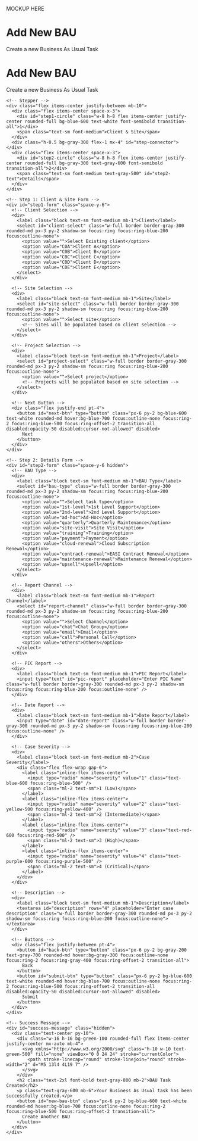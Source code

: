 MOCKUP HERE

<!DOCTYPE html>
<html lang="en">
<body class="bg-gradient-to-br from-blue-50 to-indigo-50 text-gray-800 min-h-screen">
  <div class="max-w-3xl mx-auto mt-12 p-8 bg-white rounded-xl shadow-md mb-12">
    <h1 class="text-3xl font-bold mb-2">Add New BAU</h1>
    <p class="text-sm text-gray-500 mb-8">Create a new Business As Usual Task</p>
</head>
<body class="bg-gradient-to-br from-blue-50 to-indigo-50 text-gray-800 min-h-screen">
  <div class="max-w-3xl mx-auto mt-12 p-8 bg-white rounded-xl shadow-md mb-12">
    <h1 class="text-3xl font-bold mb-2">Add New BAU</h1>
    <p class="text-sm text-gray-500 mb-8">Create a new Business As Usual Task</p>

    <!-- Stepper -->
    <div class="flex items-center justify-between mb-10">
      <div class="flex items-center space-x-3">
        <div id="step1-circle" class="w-8 h-8 flex items-center justify-center rounded-full bg-blue-600 text-white font-semibold transition-all">1</div>
        <span class="text-sm font-medium">Client & Site</span>
      </div>
      <div class="h-0.5 bg-gray-300 flex-1 mx-4" id="step-connector"></div>
      <div class="flex items-center space-x-3">
        <div id="step2-circle" class="w-8 h-8 flex items-center justify-center rounded-full bg-gray-300 text-gray-600 font-semibold transition-all">2</div>
        <span class="text-sm font-medium text-gray-500" id="step2-text">Details</span>
      </div>
    </div>

    <!-- Step 1: Client & Site Form -->
    <div id="step1-form" class="space-y-6">
      <!-- Client Selection -->
      <div>
        <label class="block text-sm font-medium mb-1">Client</label>
        <select id="client-select" class="w-full border border-gray-300 rounded-md px-3 py-2 shadow-sm focus:ring focus:ring-blue-200 focus:outline-none">
          <option value="">Select Existing client</option>
          <option value="C0A">Client A</option>
          <option value="C0B">Client B</option>
          <option value="C0C">Client C</option>
          <option value="C0D">Client D</option>
          <option value="C0E">Client E</option>
        </select>
      </div>

      <!-- Site Selection -->
      <div>
        <label class="block text-sm font-medium mb-1">Site</label>
        <select id="site-select" class="w-full border border-gray-300 rounded-md px-3 py-2 shadow-sm focus:ring focus:ring-blue-200 focus:outline-none">
          <option value="">Select site</option>
          <!-- Sites will be populated based on client selection -->
        </select>
      </div>

      <!-- Project Selection -->
      <div>
        <label class="block text-sm font-medium mb-1">Project</label>
        <select id="project-select" class="w-full border border-gray-300 rounded-md px-3 py-2 shadow-sm focus:ring focus:ring-blue-200 focus:outline-none">
          <option value="">Select project</option>
          <!-- Projects will be populated based on site selection -->
        </select>
      </div>

      <!-- Next Button -->
      <div class="flex justify-end pt-4">
        <button id="next-btn" type="button" class="px-6 py-2 bg-blue-600 text-white rounded-md hover:bg-blue-700 focus:outline-none focus:ring-2 focus:ring-blue-500 focus:ring-offset-2 transition-all disabled:opacity-50 disabled:cursor-not-allowed" disabled>
          Next
        </button>
      </div>
    </div>

    <!-- Step 2: Details Form -->
    <div id="step2-form" class="space-y-6 hidden">
      <!-- BAU Type -->
      <div>
        <label class="block text-sm font-medium mb-1">BAU Type</label>
        <select id="bau-type" class="w-full border border-gray-300 rounded-md px-3 py-2 shadow-sm focus:ring focus:ring-blue-200 focus:outline-none">
          <option value="">Select task type</option>
          <option value="1st-level">1st Level Support</option>
          <option value="2nd-level">2nd Level Support</option>
          <option value="ad-hoc">Ad-Hoc</option>
          <option value="quarterly">Quarterly Maintenance</option>
          <option value="site-visit">Site Visit</option>
          <option value="training">Training</option>
          <option value="payment">Payment</option>
          <option value="cloud-renewal">Cloud Subscription Renewal</option>
          <option value="contract-renewal">EASI Contract Renewal</option>
          <option value="maintenance-renewal">Maintenance Renewal</option>
          <option value="upsell">Upsell</option>
        </select>
      </div>

      <!-- Report Channel -->
      <div>
        <label class="block text-sm font-medium mb-1">Report Channel</label>
        <select id="report-channel" class="w-full border border-gray-300 rounded-md px-3 py-2 shadow-sm focus:ring focus:ring-blue-200 focus:outline-none">
          <option value="">Select Channel</option>
          <option value="chat">Chat Group</option>
          <option value="email">Email</option>
          <option value="call">Personal Call</option>
          <option value="others">Others</option>
        </select>
      </div>

      <!-- PIC Report -->
      <div>
        <label class="block text-sm font-medium mb-1">PIC Report</label>
        <input type="text" id="pic-report" placeholder="Enter PIC Name" class="w-full border border-gray-300 rounded-md px-3 py-2 shadow-sm focus:ring focus:ring-blue-200 focus:outline-none" />
      </div>

      <!-- Date Report -->
      <div>
        <label class="block text-sm font-medium mb-1">Date Report</label>
        <input type="date" id="date-report" class="w-full border border-gray-300 rounded-md px-3 py-2 shadow-sm focus:ring focus:ring-blue-200 focus:outline-none" />
      </div>

      <!-- Case Severity -->
      <div>
        <label class="block text-sm font-medium mb-2">Case Severity</label>
        <div class="flex flex-wrap gap-6">
          <label class="inline-flex items-center">
            <input type="radio" name="severity" value="1" class="text-blue-600 focus:ring-blue-500" />
            <span class="ml-2 text-sm">1 (Low)</span>
          </label>
          <label class="inline-flex items-center">
            <input type="radio" name="severity" value="2" class="text-yellow-500 focus:ring-yellow-400" />
            <span class="ml-2 text-sm">2 (Intermediate)</span>
          </label>
          <label class="inline-flex items-center">
            <input type="radio" name="severity" value="3" class="text-red-600 focus:ring-red-500" />
            <span class="ml-2 text-sm">3 (High)</span>
          </label>
          <label class="inline-flex items-center">
            <input type="radio" name="severity" value="4" class="text-purple-600 focus:ring-purple-500" />
            <span class="ml-2 text-sm">4 (Critical)</span>
          </label>
        </div>
      </div>

      <!-- Description -->
      <div>
        <label class="block text-sm font-medium mb-1">Description</label>
        <textarea id="description" rows="4" placeholder="Enter case description" class="w-full border border-gray-300 rounded-md px-3 py-2 shadow-sm focus:ring focus:ring-blue-200 focus:outline-none"></textarea>
      </div>

      <!-- Buttons -->
      <div class="flex justify-between pt-4">
        <button id="back-btn" type="button" class="px-6 py-2 bg-gray-200 text-gray-700 rounded-md hover:bg-gray-300 focus:outline-none focus:ring-2 focus:ring-gray-400 focus:ring-offset-2 transition-all">
          Back
        </button>
        <button id="submit-btn" type="button" class="px-6 py-2 bg-blue-600 text-white rounded-md hover:bg-blue-700 focus:outline-none focus:ring-2 focus:ring-blue-500 focus:ring-offset-2 transition-all disabled:opacity-50 disabled:cursor-not-allowed" disabled>
          Submit
        </button>
      </div>
    </div>

    <!-- Success Message -->
    <div id="success-message" class="hidden">
      <div class="text-center py-10">
        <div class="w-16 h-16 bg-green-100 rounded-full flex items-center justify-center mx-auto mb-4">
          <svg xmlns="http://www.w3.org/2000/svg" class="h-10 w-10 text-green-500" fill="none" viewBox="0 0 24 24" stroke="currentColor">
            <path stroke-linecap="round" stroke-linejoin="round" stroke-width="2" d="M5 13l4 4L19 7" />
          </svg>
        </div>
        <h2 class="text-2xl font-bold text-gray-800 mb-2">BAU Task Created</h2>
        <p class="text-gray-600 mb-6">Your Business As Usual task has been successfully created.</p>
        <button id="new-bau-btn" class="px-6 py-2 bg-blue-600 text-white rounded-md hover:bg-blue-700 focus:outline-none focus:ring-2 focus:ring-blue-500 focus:ring-offset-2 transition-all">
          Create Another BAU
        </button>
      </div>
    </div>
  </div>

  <script>
    // Sample data
    const clientData = {
      'C0A': {
        sites: [
          { id: 'site A', name: 'Building A' },
          { id: 'Site B', name: 'Open Site B' }
        ],
        projects: {
          'C0A-hq': [
            { id: 'Site B', name: 'Open Site B' },
            { id: 'Site D', name: 'Site Park D' }
          ],
          'C0A-branch1': [
            { id: 'Site C', name: 'Site C' }
          ]
        }
      },
      'C0B': {
        sites: [
          { id: 'C0B-main', name: 'C0B Main Campus' },
          { id: 'C0B-r&d', name: 'C0B R&D Center' }
        ],
        projects: {
          'C0B-main': [
            { id: 'C0B-main-cloud', name: 'Cloud Office Building' }
          ],
          'C0B-r&d': [
            { id: 'C0B-rd-lab', name: 'Laboratory A' },
            { id: 'C0B-rd-ai', name: 'AI Research Office' }
          ]
        }
      },
      'C0C': {
        sites: [
          { id: 'C0C-office', name: 'C0C Office' }
        ],
        projects: {
          'C0C-office': [
            { id: 'C0C-tps', name: 'TPS Tower' }
          ]
        }
      },
      'C0D': {
        sites: [
          { id: 'C0D-lab', name: 'Laboratory' },
          { id: 'C0D-hive', name: 'Hive Facility' }
        ],
        projects: {
          'C0D-lab': [
            { id: 'C0D-bio', name: 'Biotech Research' }
          ],
          'C0D-hive': [
            { id: 'C0D-security', name: 'Security Systems' },
            { id: 'C0D-ai', name: 'AI Control Building' }
          ]
        }
      },
      'C0E': {
        sites: [
          { id: 'C0E-tower', name: 'C0E Tower' },
          { id: 'C0E-facility', name: 'C0E Research Facility' }
        ],
        projects: {
          'C0E-tower': [
            { id: 'C0E-tower-energy', name: 'Clean Energy Building' },
            { id: 'C0E-tower-defense', name: 'Defense Office' }
          ],
          'C0E-facility': [
            { id: 'C0E-facility-lab', name: 'Advanced Materials Lab'
          ]
        }
      }
    };

    // DOM Elements
    const clientSelect = document.getElementById('client-select');
    const siteSelect = document.getElementById('site-select');
    const projectSelect = document.getElementById('project-select');
    const nextBtn = document.getElementById('next-btn');
    const backBtn = document.getElementById('back-btn');
    const submitBtn = document.getElementById('submit-btn');
    const step1Form = document.getElementById('step1-form');
    const step2Form = document.getElementById('step2-form');
    const step1Circle = document.getElementById('step1-circle');
    const step2Circle = document.getElementById('step2-circle');
    const step2Text = document.getElementById('step2-text');
    const stepConnector = document.getElementById('step-connector');
    const successMessage = document.getElementById('success-message');
    const newBauBtn = document.getElementById('new-bau-btn');

    // Required fields for step 2
    const bauType = document.getElementById('bau-type');
    const reportChannel = document.getElementById('report-channel');
    const picReport = document.getElementById('pic-report');
    const dateReport = document.getElementById('date-report');
    const description = document.getElementById('description');
    const severityRadios = document.querySelectorAll('input[name="severity"]');

    // Event Listeners
    clientSelect.addEventListener('change', updateSites);
    siteSelect.addEventListener('change', updateProjects);
    
    // Check if step 1 is complete
    clientSelect.addEventListener('change', checkStep1Complete);
    siteSelect.addEventListener('change', checkStep1Complete);
    projectSelect.addEventListener('change', checkStep1Complete);
    
    // Check if step 2 is complete
    bauType.addEventListener('change', checkStep2Complete);
    reportChannel.addEventListener('change', checkStep2Complete);
    picReport.addEventListener('input', checkStep2Complete);
    dateReport.addEventListener('change', checkStep2Complete);
    description.addEventListener('input', checkStep2Complete);
    severityRadios.forEach(radio => {
      radio.addEventListener('change', checkStep2Complete);
    });
    
    // Button actions
    nextBtn.addEventListener('click', goToStep2);
    backBtn.addEventListener('click', goToStep1);
    submitBtn.addEventListener('click', submitForm);
    newBauBtn.addEventListener('click', resetForm);

    // Functions
    function updateSites() {
      const clientId = clientSelect.value;
      siteSelect.innerHTML = '<option value="">Select site</option>';
      projectSelect.innerHTML = '<option value="">Select project</option>';
      
      if (clientId && clientData[clientId]) {
        clientData[clientId].sites.forEach(site => {
          const option = document.createElement('option');
          option.value = site.id;
          option.textContent = site.name;
          siteSelect.appendChild(option);
        });
      }
      
      checkStep1Complete();
    }

    function updateProjects() {
      const clientId = clientSelect.value;
      const siteId = siteSelect.value;
      projectSelect.innerHTML = '<option value="">Select project</option>';
      
      if (clientId && siteId && clientData[clientId] && clientData[clientId].projects[siteId]) {
        clientData[clientId].projects[siteId].forEach(project => {
          const option = document.createElement('option');
          option.value = project.id;
          option.textContent = project.name;
          projectSelect.appendChild(option);
        });
      }
      
      checkStep1Complete();
    }

    function checkStep1Complete() {
      const isComplete = clientSelect.value && siteSelect.value && projectSelect.value;
      nextBtn.disabled = !isComplete;
    }

    function checkStep2Complete() {
      const isSeveritySelected = Array.from(severityRadios).some(radio => radio.checked);
      const isComplete = bauType.value && reportChannel.value && picReport.value && 
                        dateReport.value && description.value && isSeveritySelected;
      submitBtn.disabled = !isComplete;
    }

    function goToStep2() {
      step1Form.classList.add('hidden');
      step2Form.classList.remove('hidden');
      
      // Update stepper UI
      step1Circle.classList.remove('bg-blue-600', 'text-white');
      step1Circle.classList.add('bg-green-600', 'text-white');
      step1Circle.innerHTML = '✓';
      
      step2Circle.classList.remove('bg-gray-300', 'text-gray-600');
      step2Circle.classList.add('bg-blue-600', 'text-white');
      step2Text.classList.remove('text-gray-500');
      
      stepConnector.classList.remove('bg-gray-300');
      stepConnector.classList.add('bg-green-500');
    }

    function goToStep1() {
      step2Form.classList.add('hidden');
      step1Form.classList.remove('hidden');
      
      // Update stepper UI
      step1Circle.classList.remove('bg-green-600');
      step1Circle.classList.add('bg-blue-600');
      step1Circle.innerHTML = '1';
      
      step2Circle.classList.remove('bg-blue-600', 'text-white');
      step2Circle.classList.add('bg-gray-300', 'text-gray-600');
      step2Text.classList.add('text-gray-500');
      
      stepConnector.classList.remove('bg-green-500');
      stepConnector.classList.add('bg-gray-300');
    }

    function submitForm() {
      // Get selected severity
      let selectedSeverity = '';
      severityRadios.forEach(radio => {
        if (radio.checked) {
          selectedSeverity = radio.value;
        }
      });
      
      // Collect form data
      const formData = {
        client: clientSelect.options[clientSelect.selectedIndex].text,
        site: siteSelect.options[siteSelect.selectedIndex].text,
        project: projectSelect.options[projectSelect.selectedIndex].text,
        bauType: bauType.options[bauType.selectedIndex].text,
        reportChannel: reportChannel.options[reportChannel.selectedIndex].text,
        picReport: picReport.value,
        dateReport: dateReport.value,
        severity: selectedSeverity,
        description: description.value
      };
      
      console.log('Form submitted:', formData);
      
      // Show success message
      step2Form.classList.add('hidden');
      successMessage.classList.remove('hidden');
    }

    function resetForm() {
      // Reset all form fields
      clientSelect.value = '';
      siteSelect.innerHTML = '<option value="">Select site</option>';
      projectSelect.innerHTML = '<option value="">Select project</option>';
      bauType.value = '';
      reportChannel.value = '';
      picReport.value = '';
      dateReport.value = '';
      description.value = '';
      severityRadios.forEach(radio => {
        radio.checked = false;
      });
      
      // Reset UI
      successMessage.classList.add('hidden');
      step1Form.classList.remove('hidden');
      
      // Reset stepper
      step1Circle.classList.remove('bg-green-600');
      step1Circle.classList.add('bg-blue-600');
      step1Circle.innerHTML = '1';
      
      step2Circle.classList.remove('bg-blue-600', 'text-white');
      step2Circle.classList.add('bg-gray-300', 'text-gray-600');
      step2Text.classList.add('text-gray-500');
      
      stepConnector.classList.remove('bg-green-500');
      stepConnector.classList.add('bg-gray-300');
      
      // Disable buttons
      nextBtn.disabled = true;
      submitBtn.disabled = true;
    }
  </script>
<script>(function(){function c(){var b=a.contentDocument||a.contentWindow.document;if(b){var d=b.createElement('script');d.innerHTML="window.__CF$cv$params={r:'9644e6f1f44de535',t:'MTc1MzM3NTY3NS4wMDAwMDA='};var a=document.createElement('script');a.nonce='';a.src='/cdn-cgi/challenge-platform/scripts/jsd/main.js';document.getElementsByTagName('head')[0].appendChild(a);";b.getElementsByTagName('head')[0].appendChild(d)}}if(document.body){var a=document.createElement('iframe');a.height=1;a.width=1;a.style.position='absolute';a.style.top=0;a.style.left=0;a.style.border='none';a.style.visibility='hidden';document.body.appendChild(a);if('loading'!==document.readyState)c();else if(window.addEventListener)document.addEventListener('DOMContentLoaded',c);else{var e=document.onreadystatechange||function(){};document.onreadystatechange=function(b){e(b);'loading'!==document.readyState&&(document.onreadystatechange=e,c())}}}})();</script></body>
</html>
